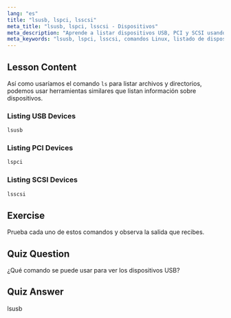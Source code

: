 ```yaml
---
lang: "es"
title: "lsusb, lspci, lsscsi"
meta_title: "lsusb, lspci, lsscsi - Dispositivos"
meta_description: "Aprende a listar dispositivos USB, PCI y SCSI usando los comandos lsusb, lspci y lsscsi. Comprende tu hardware Linux con esta guía para principiantes."
meta_keywords: "lsusb, lspci, lsscsi, comandos Linux, listado de dispositivos, información de hardware, tutorial Linux, guía para principiantes"
---
```


## Lesson Content

Así como usaríamos el comando `ls` para listar archivos y directorios, podemos usar herramientas similares que listan información sobre dispositivos.

### Listing USB Devices

```bash
lsusb
```

### Listing PCI Devices

```bash
lspci
```

### Listing SCSI Devices

```bash
lsscsi
```

## Exercise

Prueba cada uno de estos comandos y observa la salida que recibes.

## Quiz Question

¿Qué comando se puede usar para ver los dispositivos USB?

## Quiz Answer

lsusb
